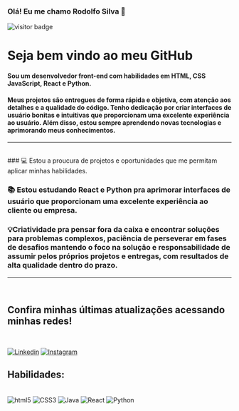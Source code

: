 ### Olá! Eu me chamo Rodolfo Silva 👋

![visitor badge](https://visitor-badge.glitch.me/badge?page_id=jwenjian.-badge)
<br/>

# Seja bem vindo ao meu GitHub


#### Sou um desenvolvedor front-end com habilidades em HTML, CSS JavaScript, React e Python.

#### Meus projetos são entregues de forma rápida e objetiva, com atenção aos detalhes e a qualidade do código. Tenho dedicação por criar interfaces de usuário bonitas e intuitivas que proporcionam uma excelente experiência ao usuário. Além disso, estou sempre aprendendo novas tecnologias e aprimorando meus conhecimentos.

<HR>
<BR>
###  💻 Estou a proucura de projetos e oportunidades que me permitam aplicar minhas habilidades.

###  📚 Estou estudando React e Python pra aprimorar interfaces de usuário que proporcionam uma excelente experiência ao cliente ou empresa. 

### 💡Criatividade pra pensar fora da caixa e encontrar soluções para problemas complexos, paciência de perseverar em fases de desafios mantendo o foco na solução e responsabilidade de assumir pelos próprios projetos e entregas, com resultados de alta qualidade dentro do prazo.
<HR>
<br>

## Confira minhas últimas atualizações acessando minhas redes!

<br>

[![Linkedin](https://img.shields.io/badge/LinkedIn-0077B5?style=for-the-badge&logo=linkedin&logoColor=white)](https://www.linkedin.com/in/rodolfo-silva-progamador/)                                                                        [![Instagram](https://img.shields.io/badge/Instagram-E4405F?style=for-the-badge&logo=instagram&logoColor=white
)](https://)

## Habilidades:

<div style="display: inline_block"><br/> 
    <img align="center" alt=html5 src="https://img.shields.io/badge/HTML5-E34F26?style=for-the-badge&logo=html5&logoColor=white"/>
     <img align="center" alt=CSS3 src="https://img.shields.io/badge/CSS3-1572B6?style=for-the-badge&logo=css3&logoColor=white"/>
      <img align="center" alt=Java src="https://img.shields.io/badge/JavaScript-F7DF1E?style=for-the-badge&logo=javascript&logoColor=black"/>
       <img align="center" alt=React src="https://img.shields.io/badge/React-20232A?style=for-the-badge&logo=react&logoColor=61DAFB"/>
        <img align="center" alt=Python src="https://img.shields.io/badge/Python-14354C?style=for-the-badge&logo=python&logoColor=white"/>
</div>
<br>
<br>

